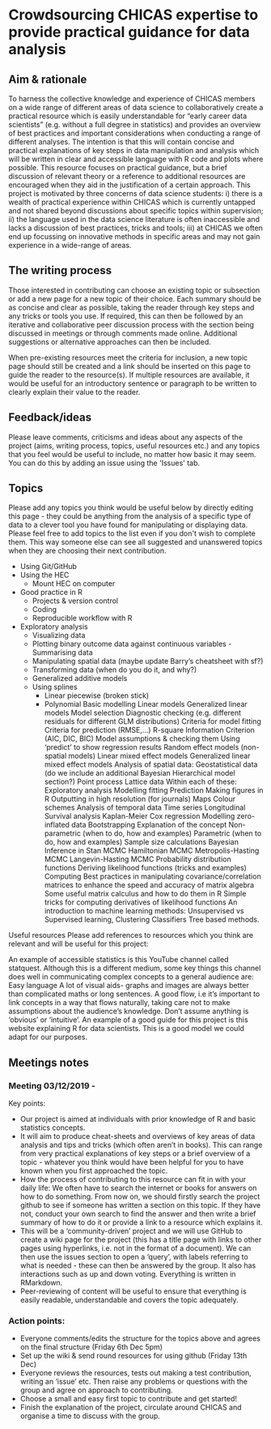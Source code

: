 # Crowdsourcing CHICAS expertise to provide practical guidance for data analysis

## Aim & rationale
To harness the collective knowledge and experience of CHICAS members on a wide range of different areas of data science to collaboratively create a practical resource which is easily understandable for “early career data scientists” (e.g. without a full degree in statistics) and provides an overview of best practices and important considerations when conducting a range of different analyses. The intention is that this will contain concise and practical explanations of key steps in data manipulation and analysis which will be written in clear and accessible language with R code and plots where possible. This resource focuses on practical guidance, but a brief discussion of relevant theory or a reference to additional resources are encouraged when they aid in the justification of a certain approach. This project is motivated by three concerns of data science students: i) there is a wealth of practical experience within CHICAS which is currently untapped and not shared beyond discussions about specific topics within supervision; ii) the language used in the data science literature is often inaccessible and lacks a discussion of best practices, tricks and tools; iii) at CHICAS we often end up focussing on innovative methods in specific areas and may not gain experience in a wide-range of areas.

## The writing process
Those interested in contributing can choose an existing topic or subsection or add a new page for a new topic of their choice. Each summary should be as concise and clear as possible, taking the reader through key steps and any tricks or tools you use. If required, this can then be followed by an iterative and collaborative peer discussion process with the section being discussed in meetings or through comments made online. Additional suggestions or alternative approaches can then be included.

When pre-existing resources meet the criteria for inclusion, a new topic page should still be created and a link should be inserted on this page to guide the reader to the resource(s). If multiple resources are available, it would be useful for an introductory sentence or paragraph to be written to clearly explain their value to the reader.

## Feedback/ideas
Please leave comments, criticisms and ideas about any aspects of the project (aims, writing process, topics, useful resources etc.) and any topics that you feel would be useful to include, no matter how basic it may seem. You can do this by adding an issue using the 'Issues' tab. 

## Topics
Please add any topics you think would be useful below by directly editing this page - they could be anything from the analysis of a specific type of data to a clever tool you have found for manipulating or displaying data. Please feel free to add topics to the list even if you don't wish to complete them. This way someone else can see all suggested and unanswered topics when they are choosing their next contribution.

- Using Git/GitHub
- Using the HEC
  - Mount HEC on computer
- Good practice in R
  - Projects & version control
  - Coding
  - Reproducible workflow with R
- Exploratory analysis
  - Visualizing data
  - Plotting binary outcome data against continuous variables
  -Summarising data
  - Manipulating spatial data (maybe update Barry’s cheatsheet with sf?)
  - Transforming data (when do you do it, and why?)
  - Generalized additive models
  - Using splines
    - Linear piecewise (broken stick)
    - Polynomial
Basic modelling
Linear models
Generalized linear models
Model selection
Diagnostic checking (e.g. different residuals for different GLM distributions)
Criteria for model fitting
Criteria for prediction (RMSE,...)
R-square
Information Criterion (AIC, DIC, BIC)
Model assumptions & checking them
Using ‘predict’ to show regression results
Random effect models (non-spatial models)
Linear mixed effect models
Generalized linear mixed effect models 
Analysis of spatial data:
Geostatistical data (do we include an additional Bayesian Hierarchical model section?)
Point process 
Lattice data
Within each of these:
Exploratory analysis
Modelling fitting
Prediction
Making figures in R
Outputting in high resolution (for journals)
Maps
Colour schemes
Analysis of temporal data
Time series
Longitudinal
Survival analysis
Kaplan-Meier
Cox regression
Modelling zero-inflated data
Bootstrapping
Explanation of the concept
Non-parametric (when to do, how and examples)
Parametric (when to do, how and examples)
Sample size calculations
Bayesian Inference in Stan
MCMC
Hamiltonian MCMC
Metropolis-Hasting MCMC
Langevin-Hasting MCMC
Probability distribution functions
Deriving likelihood functions (tricks and examples)
Computing
Best practices in manipulating covariance/correlation matrices to enhance the speed and accuracy of matrix algebra
Some useful matrix calculus and how to do them in R
Simple tricks for computing derivatives of likelihood functions
An introduction to machine learning methods: 
Unsupervised vs Supervised learning, 
Clustering
Classifiers
Tree based methods.


Useful resources
Please add references to resources which you think are relevant and will be useful for this project:

An example of accessible statistics is this YouTube channel called statquest. Although this is a different medium, some key things this channel does well in communicating complex concepts to a general audience are: 
Easy language
A lot of visual aids- graphs and images are always better than complicated maths or long sentences. 
A good flow, i.e it’s important to link concepts in a way that flows naturally, taking care not to make assumptions about the audience’s knowledge. Don’t assume anything is ‘obvious’ or ‘intuitive’. 
An example of a good guide for this project is this website explaining R for data scientists. This is a good model we could adapt for our purposes. 


## Meetings notes
### Meeting 03/12/2019 - 
Key points:
- Our project is aimed at individuals with prior knowledge of R and basic statistics concepts.
- It will aim to produce cheat-sheets and overviews of key areas of data analysis and tips and tricks (which often aren’t in books). This can range from very practical explanations of key steps or a brief overview of a topic - whatever you think would have been helpful for you to have known when you first approached the topic.
- How the process of contributing to this resource can fit in with your daily life: We often have to search the internet or books for answers on how to do something. From now on, we should firstly search the project github to see if someone has written a section on this topic. If they have not, conduct your own search to find the answer and then write a brief summary of how to do it or provide a link to a resource which explains it.
- This will be a ‘community-driven’ project and we will use GitHub to create a wiki page for the project (this has a title page with links to other pages using hyperlinks, i.e. not in the format of a document). We can then use the issues section to open a ‘query’, with labels referring to what is needed - these can then be answered by the group. It also has interactions such as up and down voting. Everything is written in RMarkdown.
- Peer-reviewing of content will be useful to ensure that everything is easily readable, understandable and covers the topic adequately.

### Action points:
- Everyone comments/edits the structure for the topics above and agrees on the final structure (Friday 6th Dec 5pm)
- Set up the wiki & send round resources for using github (Friday 13th Dec)
- Everyone reviews the resources, tests out making a test contribution, writing an ‘issue’ etc. Then raise any problems or questions with the group and agree on approach to contributing.
- Choose a small and easy first topic to contribute and get started!
- Finish the explanation of the project, circulate around CHICAS and organise a time to discuss with the group.


